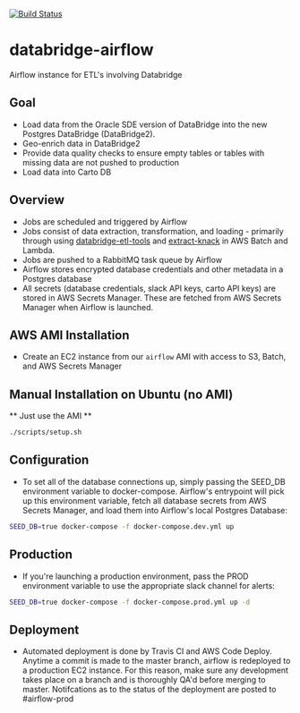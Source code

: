 [![Build Status](https://travis-ci.com/CityOfPhiladelphia/databridge-airflow.svg?branch=master)](https://travis-ci.com/CityOfPhiladelphia/databridge-airflow)

# databridge-airflow
Airflow instance for ETL's involving Databridge

## Goal
- Load data from the Oracle SDE version of DataBridge into the new Postgres DataBridge (DataBridge2).
- Geo-enrich data in DataBridge2
- Provide data quality checks to ensure empty tables or tables with missing data are not pushed to production
- Load data into Carto DB

## Overview
- Jobs are scheduled and triggered by Airflow
- Jobs consist of data extraction, transformation, and loading - primarily through using [databridge-etl-tools](https://github.com/CityOfPhiladelphia/databridge-etl-tools) and [extract-knack](https://github.com/CityOfPhiladelphia/extract-knack) in AWS Batch and Lambda.
- Jobs are pushed to a RabbitMQ task queue by Airflow
- Airflow stores encrypted database credentials and other metadata in a Postgres database
- All secrets (database credentials, slack API keys, carto API keys) are stored in AWS Secrets Manager. These are fetched from AWS Secrets Manager when Airflow is launched.

## AWS AMI Installation
- Create an EC2 instance from our `airflow` AMI with access to S3, Batch, and AWS Secrets Manager

## Manual Installation on Ubuntu (no AMI)
** Just use the AMI **
```bash
./scripts/setup.sh
```

## Configuration
- To set all of the database connections up, simply passing the SEED_DB environment variable to docker-compose. Airflow's entrypoint will pick up this environment variable, fetch all database secrets from AWS Secrets Manager, and load them into Airflow's local Postgres Database: 
```bash
SEED_DB=true docker-compose -f docker-compose.dev.yml up
```

## Production
- If you're launching a production environment, pass the PROD environment variable to use the appropriate slack channel for alerts:
```bash
SEED_DB=true docker-compose -f docker-compose.prod.yml up -d
```

## Deployment
- Automated deployment is done by Travis CI and AWS Code Deploy. Anytime a commit is made to the master branch, airflow is redeployed to a production EC2 instance. For this reason, make sure any development takes place on a branch and is thoroughly QA'd before merging to master. Notifcations as to the status of the deployment are posted to #airflow-prod
